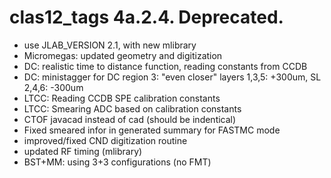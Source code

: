 # clas12_tags 4a.2.4. Deprecated.

- use JLAB_VERSION 2.1, with new mlibrary
- Micromegas: updated  geometry and digitization
- DC: realistic time to distance function, reading constants from CCDB
- DC: ministagger for DC region 3: "even closer" layers 1,3,5: +300um, SL 2,4,6: -300um
- LTCC: Reading CCDB SPE calibration constants
- LTCC: Smearing ADC based on calibration constants
- CTOF javacad instead of cad (should be indentical)
- Fixed smeared infor in generated summary for FASTMC mode
- improved/fixed CND digitization routine
- updated RF timing (mlibrary)
- BST+MM: using 3+3 configurations (no FMT)